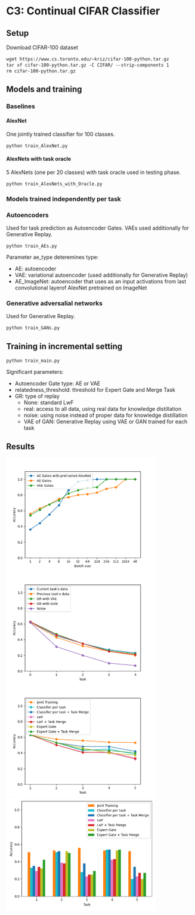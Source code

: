 # C3: Continual CIFAR Classifier

## Setup
Download CIFAR-100 dataset
```
wget https://www.cs.toronto.edu/~kriz/cifar-100-python.tar.gz 
tar xf cifar-100-python.tar.gz -C CIFAR/ --strip-components 1
rm cifar-100-python.tar.gz 
```
## Models and training
### Baselines
#### AlexNet
One jointly trained classifier for 100 classes.
```
python train_AlexNet.py
```
#### AlexNets with task oracle
5 AlexNets (one per 20 classes) with task oracle used in testing phase.
```
python train_AlexNets_with_Oracle.py
```
### Models trained independently per task
### Autoencoders 
Used for task prediction as Autoencoder Gates. VAEs used additionally for Generative Replay.
```
python train_AEs.py
```
Parameter ae_type deteremines type:
* AE: autoencoder
* VAE: variational autoencoder (used additionally for Generative Replay)
* AE_ImageNet: autoencoder that uses as an input activations from last convolutional layerof AlexNet pretrained on ImageNet

### Generative adversalial networks
Used for Generative Replay.
```
python train_GANs.py
```
## Training in incremental setting
```
python train_main.py
```
Significant parameters:
* Autoencoder Gate type: AE or VAE
* relatedness_threshold: threshold for Expert Gate and Merge Task
* GR: type of replay
    * None: standard LwF
    * real: access to all data, using real data for knowledge distillation
    * noise: using noise instead of proper data for knowledge distillation
    * VAE of GAN: Generative Replay using VAE or GAN trained for each task

## Results
<img src="plots/gates_accuracy.png" alt="" width="400"/> <img src="plots/replay_accuracy.png" alt="" width="400"/>
<img src="plots/accuracy.png" alt="" width="400"/> <img src="plots/accuracy_bar.png" alt="" width="400"/>

